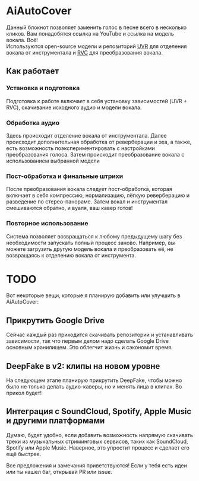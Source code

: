 # AiAutoCover
Данный блокнот позволяет заменить голос в песне всего в несколько кликов. Вам понадобятся ссылка на YouTube и ссылка на модель вокала. Всё!  
Используются open-source модели и репозиторий [UVR](https://github.com/Anjok07/ultimatevocalremovergui) для отделения вокала от инструментала и [RVC](https://github.com/Mangio621/Mangio-RVC-Fork) для преобразования вокала.

## Как работает

### Установка и подготовка

Подготовка к работе включает в себя установку зависимостей (UVR + RVC), скачивание исходного аудио и модели вокала.

### Обработка аудио

Здесь происходит отделение вокала от инструментала. Далее происходит дополнительная обработка от реверберации и эха, а также, есть возможность поэкспериментировать с настройками преобразования голоса. Затем происходит преобразование вокала с использованием выбранной модели

### Пост-обработка и финальные штрихи

После преобразования вокала следует пост-обработка, которая включает в себя компрессию, нормализацию, лёгкую реверберацию и разведение по стерео-панораме. Затем вокал и инструментал смешиваются обратно, и вуаля, ваш кавер готов!

### Повторное использование

Система позволяет возвращаться к любому предыдущему шагу без необходимости запускать полный процесс заново. Например, вы можете загрузить другую модель вокала и преобразовать её, не возвращаясь к отделению вокала от инструмента.

# TODO

Вот некоторые вещи, которые я планирую добавить или улучшить в AiAutoCover:

## Прикрутить Google Drive
Сейчас каждый раз приходится скачивать репозитории и устанавливать зависимости, так что первым делом надо сделать Google Drive основным хранилищем. Это облегчит жизнь и сэкономит время.

## DeepFake в v2: клипы на новом уровне
На следующем этапе планирую прикрутить DeepFake, чтобы можно было не только делать аудио-каверы, но и менять лица в клипах. Во прикол будет!

## Интеграция с SoundCloud, Spotify, Apple Music и другими платформами
Думаю, будет удобно, если добавить возможность напрямую скачивать треки из музыкальных стриминговых сервисов, таких как SoundCloud, Spotify или Apple Music. Наверное, это упростит процесс и сделает его ещё быстрее.

Все предложения и замечания приветствуются! Если у тебя есть идеи или ты нашел баг, открывай PR или issue.

